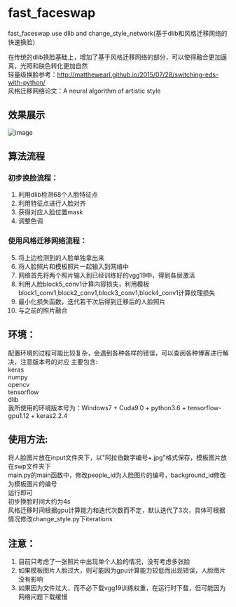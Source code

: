 # fast_faceswap
fast_faceswap use dlib and change_style_network(基于dlib和风格迁移网络的快速换脸）

在传统的dlib换脸基础上，增加了基于风格迁移网络的部分，可以使得融合更加逼真，光照和肤色转化更加自然  
轻量级换脸参考：http://matthewearl.github.io/2015/07/28/switching-eds-with-python/  
风格迁移网络论文：A neural algorithm of artistic style

## 效果展示
![image](https://github.com/buaazyc/fast_faceswap/blob/master/result.png)

##  算法流程
### 初步换脸流程：
1. 利用dlib检测68个人脸特征点  
2. 利用特征点进行人脸对齐  
3. 获得对应人脸位置mask  
4. 调整色调  

### 使用风格迁移网络流程：
5. 将上边检测到的人脸单独拿出来  
6. 将人脸照片和模板照片一起输入到网络中  
7. 网络首先将两个照片输入到已经训练好的vgg19中，得到各层激活  
8. 利用人脸block5_conv1计算内容损失，利用模板block1_conv1,block2_conv1,block3_conv1,block4_conv1计算纹理损失  
9. 最小化损失函数，迭代若干次后得到迁移后的人脸照片  
10. 与之前的照片融合  

## 环境：
配置环境的过程可能比较复杂，会遇到各种各样的错误，可以查阅各种博客进行解决，注意版本号的对应
主要包含:  
keras  
numpy  
opencv  
tensorflow  
dlib  
我所使用的环境版本号为：Windows7 + Cuda9.0 + python3.6 + tensorflow-gpu1.12 + keras2.2.4  

## 使用方法:
将人脸图片放在input文件夹下，以"阿拉伯数字编号+.jpg"格式保存，模板图片放在swp文件夹下  
main.py的main函数中，修改people_id为人脸图片的编号，background_id修改为模板图片的编号  
运行即可  
初步换脸时间大约为4s  
风格迁移时间根据gpu计算能力和迭代次数而不定，默认迭代了3次，具体可根据情况修改change_style.py下iterations  

## 注意：
1. 目前只考虑了一张照片中出现单个人脸的情况，没有考虑多张脸  
2. 如果模板图片人脸过大，则可能因为gpu计算能力较低而出现错误，人脸图片没有影响  
3. 如果因为文件过大，而不必下载vgg19训练权重，在运行时下载，但可能因为网络问题下载缓慢  

